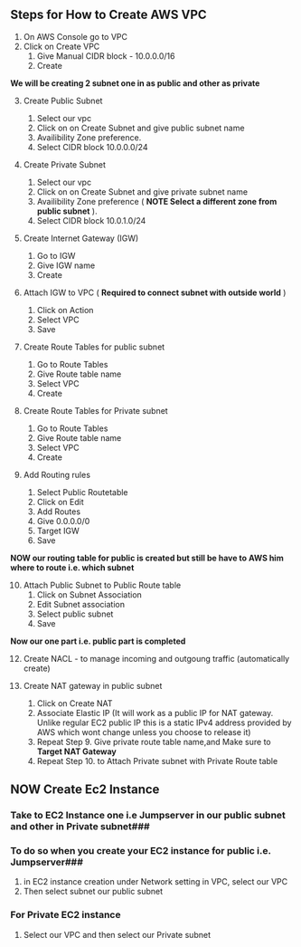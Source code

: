 ## Steps for How to Create AWS VPC

1. On AWS Console go to VPC
2. Click on Create VPC
   1. Give  Manual CIDR block - 10.0.0.0/16
   2. Create
      
**We will be creating 2 subnet one in as public and other as private**

3. Create Public Subnet 
   1. Select our vpc
   2. Click on on Create Subnet and give public subnet name
   3. Availibility Zone preference.
   4. Select CIDR block 10.0.0.0/24

4. Create Private Subnet
   1. Select our vpc
   2. Click on on Create Subnet and give private subnet name
   3. Availibility Zone preference ( **NOTE Select a different zone from public subnet** ).
   4. Select CIDR block 10.0.1.0/24
  
5. Create Internet Gateway (IGW)
   1. Go to IGW
   2. Give IGW name
   3. Create

6. Attach IGW to  VPC ( **Required to connect subnet with outside world** )
   1. Click on Action
   2. Select VPC
   3. Save

7. Create Route Tables for public subnet
   1. Go to Route Tables
   2. Give Route table name
   3. Select VPC
   4. Create

8. Create Route Tables for Private subnet
   1. Go to Route Tables
   2. Give Route table name
   3. Select VPC
   4. Create

9. Add Routing rules
    1.  Select Public Routetable
    2.  Click on Edit
    3.  Add Routes
    4.  Give 0.0.0.0/0
    5.  Target IGW
    6.  Save

**NOW our routing table for public is created but still be have to AWS him where to route i.e. which subnet**              

10. Attach Public Subnet to Public Route table
    1. Click on Subnet Association
    2. Edit Subnet association
    3. Select public subnet
    4. Save
       
**Now our one part i.e. public part is completed**

12. Create NACL - to manage incoming and outgoung traffic (automatically create)
    
13. Create NAT gateway in public subnet 
    1. Click on Create NAT
    2. Associate Elastic IP (It will work as a public IP for NAT gateway. Unlike regular EC2 public IP this is a static IPv4 address provided by AWS which wont change unless you choose to release it)
    3. Repeat Step 9. Give private route table name,and Make sure to **Target NAT Gateway**
    4. Repeat Step 10. to Attach Private subnet with Private Route table
   
## NOW Create Ec2 Instance
### Take to EC2 Instance one i.e Jumpserver in our public subnet  and other in Private subnet###                               

### To do so when you create your EC2 instance for public i.e. Jumpserver###
1. in EC2 instance creation under Network setting in VPC, select our VPC
2. Then select subnet our public subnet

### For Private EC2 instance
1. Select our VPC and then  select our Private subnet
  


      
